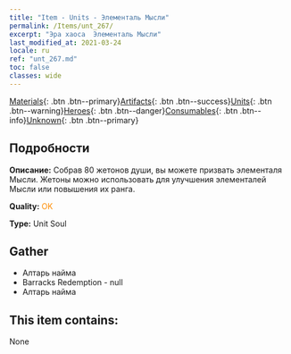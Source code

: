 ```yaml
---
title: "Item - Units - Элементаль Мысли"
permalink: /Items/unt_267/
excerpt: "Эра хаоса  Элементаль Мысли"
last_modified_at: 2021-03-24
locale: ru
ref: "unt_267.md"
toc: false
classes: wide
---
```

 [Materials](/ru/Items/){: .btn .btn--primary}[Artifacts](/ru/Items/Artifacts/){: .btn .btn--success}[Units](/ru/Items/Units/){: .btn .btn--warning}[Heroes](/ru/Items/Heroes/){: .btn .btn--danger}[Consumables](/ru/Items/Consumables/){: .btn .btn--info}[Unknown](/ru/Items/Unknown/){: .btn .btn--primary}

## Подробности
 **Описание:** Собрав 80 жетонов души, вы можете призвать элементаля Мысли. Жетоны можно использовать для улучшения элементалей Мысли или повышения их ранга.

 **Quality:** <span style="color: #FF8C00">OK</span>

 **Type:** Unit Soul

## Gather

*    Алтарь найма 
*    Barracks Redemption - null 
*    Алтарь найма 

## This item contains:

  None


